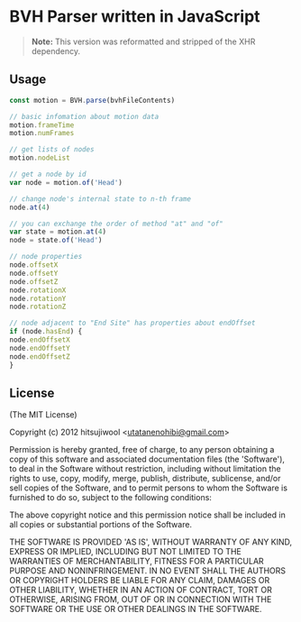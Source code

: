 # BVH Parser written in JavaScript

> **Note:** This version was reformatted and stripped of the XHR dependency.

## Usage

```javascript
const motion = BVH.parse(bvhFileContents)

// basic infomation about motion data
motion.frameTime
motion.numFrames

// get lists of nodes
motion.nodeList

// get a node by id
var node = motion.of('Head')

// change node's internal state to n-th frame
node.at(4)

// you can exchange the order of method "at" and "of"
var state = motion.at(4)
node = state.of('Head')

// node properties
node.offsetX
node.offsetY
node.offsetZ
node.rotationX
node.rotationY
node.rotationZ

// node adjacent to "End Site" has properties about endOffset
if (node.hasEnd) {
node.endOffsetX
node.endOffsetY
node.endOffsetZ
}
```

## License

(The MIT License)

Copyright (c) 2012 hitsujiwool &lt;utatanenohibi@gmail.com&gt;

Permission is hereby granted, free of charge, to any person obtaining
a copy of this software and associated documentation files (the
'Software'), to deal in the Software without restriction, including
without limitation the rights to use, copy, modify, merge, publish,
distribute, sublicense, and/or sell copies of the Software, and to
permit persons to whom the Software is furnished to do so, subject to
the following conditions:

The above copyright notice and this permission notice shall be
included in all copies or substantial portions of the Software.

THE SOFTWARE IS PROVIDED 'AS IS', WITHOUT WARRANTY OF ANY KIND,
EXPRESS OR IMPLIED, INCLUDING BUT NOT LIMITED TO THE WARRANTIES OF
MERCHANTABILITY, FITNESS FOR A PARTICULAR PURPOSE AND NONINFRINGEMENT.
IN NO EVENT SHALL THE AUTHORS OR COPYRIGHT HOLDERS BE LIABLE FOR ANY
CLAIM, DAMAGES OR OTHER LIABILITY, WHETHER IN AN ACTION OF CONTRACT,
TORT OR OTHERWISE, ARISING FROM, OUT OF OR IN CONNECTION WITH THE
SOFTWARE OR THE USE OR OTHER DEALINGS IN THE SOFTWARE.
